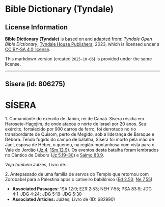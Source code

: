 # Bible Dictionary (Tyndale)

## License Information

**Bible Dictionary (Tyndale)** is based on and adapted from: _Tyndale Open Bible Dictionary_, [Tyndale House Publishers](https://tyndaleopenresources.com/), 2023, which is licensed under a [CC BY-SA 4.0 license](https://creativecommons.org/licenses/by-sa/4.0/legalcode.en).

This markdown version (created `2025-10-06`) is provided under the same license.



--------------------------------

## Sísera (id: 806275)

SÍSERA
======

1\. Comandante do exército de Jabim, rei de Canaã. Sísera residia em Harosete\-Hagojim, de onde atacou o norte de Israel por 20 anos. Seu exército, fortalecido por 900 carros de ferro, foi derrotado no rio transbordante de Quisom, perto de Megido, sob a liderança de Baraque e Débora. Tendo fugido do campo de batalha, Sísera foi morto pela mão de Jael, esposa de Héber, o queneu, na região montanhosa com vista para o Vale do Jordão ([Jz 4](https://ref.ly/Judg4:1-Judg4:24); [1Sm 12\.9](https://ref.ly/1Sam12:9)). Os eventos desta batalha foram lembrados no Cântico de Débora ([Jz 5\.19–30](https://ref.ly/Judg5:19-Judg5:30)) e [Salmo 83\.9](https://ref.ly/Ps83:9).

*Veja também* Juízes, Livro de.

2\. Antepassado de uma família de servos do Templo que retornou com Zorobabel para a Palestina após o cativeiro babilônico ([Ed 2\.53](https://ref.ly/Ezra2:53); [Ne 7\.55](https://ref.ly/Neh7:55)).

* **Associated Passages:** 1SA 12:9; EZR 2:53; NEH 7:55; PSA 83:9; JDG 4:1–JDG 4:24; JDG 5:19–JDG 5:30
* **Associated Articles:** Juízes, Livro de (ID: 682990)

